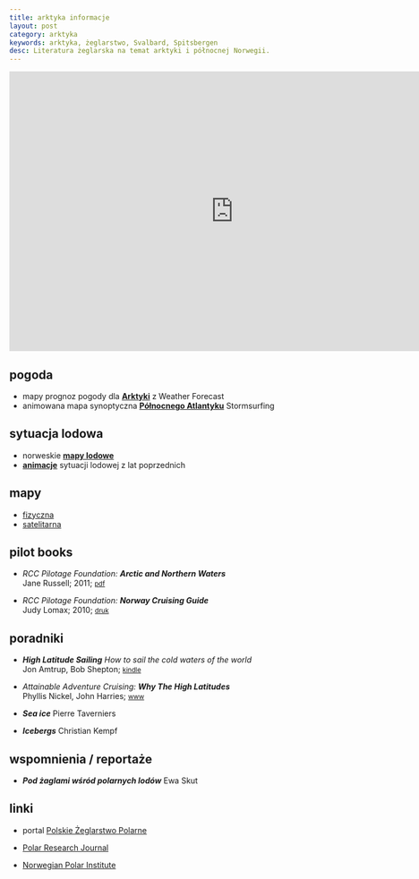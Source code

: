 ```yaml
---
title: arktyka informacje
layout: post
category: arktyka
keywords: arktyka, żeglarstwo, Svalbard, Spitsbergen
desc: Literatura żeglarska na temat arktyki i północnej Norwegii. 
---
```



<iframe src="https://embed.windyty.com/?surface,wind,now,70.081,-5.273,3,,menu,message," width="800" height="500" frameborder="0"></iframe>

pogoda
------
* mapy prognoz pogody dla **[Arktyki](http://www.weather-forecast.com/maps/Arctic)** z Weather Forecast
* animowana mapa synoptyczna **[Północnego Atlantyku](http://www.stormsurfing.com/cgi/display_alt.cgi?a=natla_slp)** Stormsurfing

sytuacja lodowa
---------------
* norweskie **[mapy lodowe](http://polarview.met.no/)**
* **[animacje](http://nsidc.org/cryosphere/sotc/sea_ice_animation.html)** sytuacji lodowej z lat poprzednich

mapy
----
* [fizyczna](http://www.arcgis.com/home/webmap/viewer.html?webmap=ee27a893c7914598983a7fb3ed5244ac)
* [satelitarna](http://www.arcgis.com/home/webmap/viewer.html?webmap=1fffeabdb30949f4aa10daa6cb355001)


pilot books
-----------
* *RCC Pilotage Foundation:* ***Arctic and Northern Waters***  
  Jane Russell; 2011;
  <small>[pdf](http://www.rccpf.org.uk/publications/arctic/arctic-contents)</small>  
  
* *RCC Pilotage Foundation:* ***Norway Cruising Guide***   
  Judy Lomax; 2010;
  <small>[druk](http://www.rccpf.org.uk/publications/europe-a-mediterranean/norway)</small>
  
  
poradniki
---------
* ***High Latitude Sailing*** *How to sail the cold waters of the world*  
  Jon Amtrup, Bob Shepton;
  <small>[kindle](http://www.amazon.co.uk/High-Latitude-Sailing-waters-world-ebook/dp/B00KDYK2FQ/ref=sr_1_1)</small>  
  
* *Attainable Adventure Cruising:* ***Why The High Latitudes***  
  Phyllis Nickel, John Harries;
  <small>[www](http://www.morganscloud.com/series/why-the-high-latitudes/)</small>  
  
* ***Sea ice***
  Pierre Taverniers
  
* ***Icebergs***
  Christian Kempf
  
wspomnienia / reportaże
------------------------  
* ***Pod żaglami wśród polarnych lodów***
  Ewa Skut


linki
------  

* portal [Polskie Żeglarstwo Polarne](http://polskiezeglarstwopolarne.pl/)

* [Polar Research Journal](http://www.polarresearch.net/)

* [Norwegian Polar Institute](http://www.npolar.no/en/)


